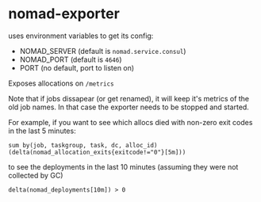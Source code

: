 # nomad-exporter

uses environment variables to get its config:

* NOMAD_SERVER (default is `nomad.service.consul`)
* NOMAD_PORT (default is `4646`)
* PORT (no default, port to listen on)

Exposes allocations on `/metrics`

Note that if jobs dissapear (or get renamed), it will keep it's metrics of the old job names. In that case the exporter needs to be stopped and started.

For example, if you want to see which allocs died with non-zero exit codes in the last 5 minutes:

```sum by(job, taskgroup, task, dc, alloc_id) (delta(nomad_allocation_exits{exitcode!="0"}[5m]))```

to see the deployments in the last 10 minutes (assuming they were not collected by GC)

```delta(nomad_deployments[10m]) > 0```
